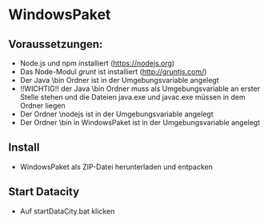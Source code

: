 # WindowsPaket
## Voraussetzungen:
* Node.js und npm installiert (https://nodejs.org)
* Das Node-Modul *grunt* ist installiert (http://gruntjs.com/)
* Der Java \bin Ordner ist in der Umgebungsvariable angelegt
* !!WICHTIG!! der Java \bin Ordner muss als Umgebungsvariable an erster Stelle stehen und die Dateien java.exe und javac.exe müssen in dem Ordner liegen
* Der Ordner \nodejs ist in der Umgebungsvariable angelegt
* Der Ordner \bin in WindowsPaket ist in der Umgebungsvariable angelegt

## Install
* WindowsPaket als ZIP-Datei herunterladen und entpacken

## Start Datacity
* Auf startDataCity.bat klicken
